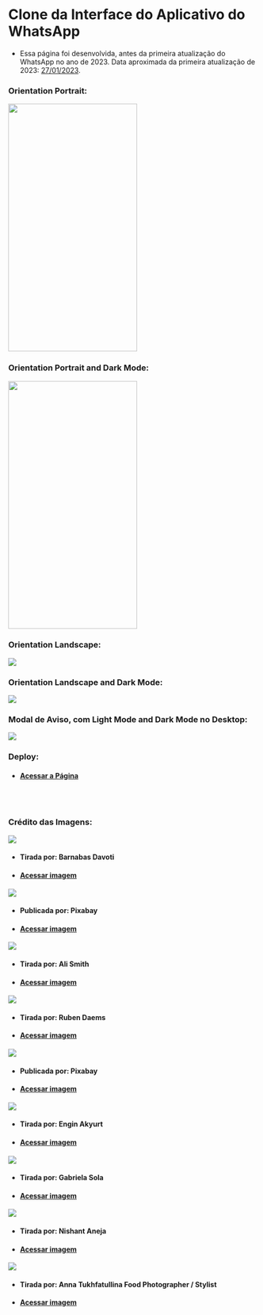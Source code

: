 # Clone da Interface do Aplicativo do WhatsApp

* Essa página foi desenvolvida, antes da primeira atualização do WhatsApp no ano de 2023. Data aproximada da primeira atualização de 2023: <a href="https://github.com/joao3872/Interface_do_WhatsApp/">27/01/2023</a>.

### Orientation Portrait:

<img src="images/portrait_light.gif" width="260px" height="500px" />

### Orientation Portrait and Dark Mode:

<img src="images/portrait_dark.gif" width="260px" height="500px" />

### Orientation Landscape:

<img src="images/" />

### Orientation Landscape and Dark Mode:

<img src="images/" />

### Modal de Aviso, com Light Mode and Dark Mode no Desktop:

<img src="images/whatsDesktop.gif" />

### Deploy:

* #### <a href="https://joao3872.github.io/Interface_do_WhatsApp/" target="_blank">Acessar a Página</a>

<br>
<br>

### Crédito das Imagens:

<img src="images/cachorro.png" />

* #### Tirada por: Barnabas Davoti

* #### <a href="https://www.pexels.com/pt-br/foto/animal-bicho-fotografia-animal-fotografia-de-animais-10096129/">Acessar imagem</a>

<img src="images/catedral.png" />

* #### Publicada por: Pixabay

* #### <a href="https://www.pexels.com/pt-br/foto/basilica-de-sao-pedro-russia-sob-ceu-nublado-236294/">Acessar imagem</a>

<img src="images/churrasco.png" />

* #### Tirada por: Ali Smith

* #### <a href="https://www.pexels.com/pt-br/foto/carne-grelhada-2768089/">Acessar imagem</a>

<img src="images/computador.png" />

* #### Tirada por: Ruben Daems

* #### <a href="https://www.pexels.com/pt-br/foto/camera-maquina-computador-teclado-5552789/">Acessar imagem</a>

<img src="images/gato.png" />

* #### Publicada por: Pixabay

* #### <a href="https://www.pexels.com/pt-br/foto/gato-malhado-branco-e-marrom-160839/">Acessar imagem</a>

<img src="images/lanche.png" />

* #### Tirada por: Engin Akyurt

* #### <a href="https://www.pexels.com/pt-br/foto/hamburguer-ao-lado-de-batata-frita-2271107/">Acessar imagem</a>

<img src="images/praia.png" />

* #### Tirada por: Gabriela Sola

* #### <a href="https://www.pexels.com/pt-br/foto/praia-litoral-cadeiras-de-praia-costa-14700501/">Acessar imagem</a>

<img src="images/rosquinhas.png" />

* #### Tirada por: Nishant Aneja

* #### <a href="https://www.pexels.com/pt-br/foto/foto-de-close-up-de-donuts-2955820/">Acessar imagem</a>

<img src="images/torta.png" />

* #### Tirada por: Anna Tukhfatullina Food Photographer / Stylist

* #### <a href="https://www.pexels.com/pt-br/foto/fotografia-de-close-up-de-torta-assada-2693448/">Acessar imagem</a>
